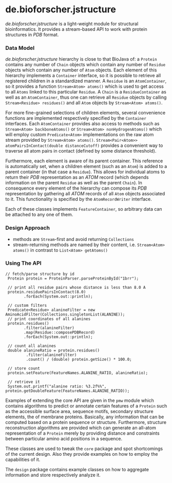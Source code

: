 # de.bioforscher.jstructure

*de.bioforscher.jstructure* is a light-weight module for structural bioinformatics. It provides
a stream-based API to work with protein structures in *PDB* format.

### Data Model
*de.bioforscher.jstructure* hierarchy is close to that BioJava of: a `Protein` contains any
 number of `Chain` objects which contain any number of `Residue` objects which
 contain any number of `Atom` objects. Each element of this hierarchy implements
 a `Container` interface, so it is possible to retrieve all registered children
 in a standardized manner. A `Residue` is an `AtomContainer`, so it provides
 a function `Stream<Atom> atoms()` which is used to get access to all `Atoms`
 linked to this particular `Residue`. A `Chain` is a `ResidueContainer` as well
 as an `AtomContainer`, thus one can retrieve all `Residue` objects by calling
 `Stream<Residue> residues()` and all `Atom` objects by `Stream<Atom> atoms()`.
  
 For more fine-grained selections of children elements, several convenience
 functions are implemented respectively specified by the `Container` interfaces.
 Each `AtomContainer` provides also access to methods such as 
 `Stream<Atom> backboneAtoms()` or `Stream<Atom> nonHydrogenAtoms()` which will
 employ custom `Predicate<Atom>` implementations on the raw atom stream provided
 by `Stream<Atom> atoms()`. `Stream<Pair<Atom>> atomPairsInContact(double distanceCutoff)`
 provides a convenient way to traverse all atom pairs in contact (defined by some
 distance threshold).
 
 Furthermore, each element is aware of its parent container. This reference is
 automatically set, when a children element (such as an `Atom`) is added to a
 parent container (in that case a `Residue`). This allows for individual atoms
 to return their *PDB* representation as an *ATOM* record (which depends
 information on the parent `Residue` as well as the parent `Chain`). In
 consequence every element of the hierarchy can compose its *PDB* representation
 by gathering all *ATOM* records of all `Atom` objects associated to it. This
 functionality is specified by the `AtomRecordWriter` interface.
 
 Each of these classes implements `FeatureContainer`, so arbitrary data can be
 attached to any one of them.

### Design Approach
* methods are `Stream`-first and avoid returning `Collections`
* stream-returning methods are named by their content, 
 i.e. `Stream<Atom> atoms()` in contrast to `List<Atom> getAtoms()`
 
### Using The API
    // fetch/parse structure by id
     Protein protein = ProteinParser.parseProteinById("1brr");
    
     // print all residue pairs whose distance is less than 8.0 A
     protein.residuePairsInContact(8.0)
            .forEach(System.out::println);
    
     // custom filters
     Predicate<Residue> alanineFilter = new AminoAcidFilter(Collections.singletonList(ALANINE));
     // print coordinates of all alanines
     protein.residues()
            .filter(alanineFilter)
            .map(Residue::composePDBRecord)
            .forEach(System.out::println);
    
     // count all alanines
     double alanineRatio = protein.residues()
             .filter(alanineFilter)
             .count() / (double) protein.getSize() * 100.0;
    
     // store count
     protein.setFeature(FeatureNames.ALANINE_RATIO, alanineRatio);
    
     // retrieve it
     System.out.printf("alanine ratio: %3.2f%%", protein.getDoubleFeature(FeatureNames.ALANINE_RATIO));

Examples of extending the core API are given in the `pmw` module which contains 
algorithms to predict or annotate certain features of a `Protein` such as the 
accessible surface area, sequence motifs, secondary structure elements, the 
of membrane proteins. Basically, any information that can be computed based on 
a protein sequence or structure. Furthermore, structure reconstruction algorithms
are provided which can generate an all-atom representation of a `Protein` merely 
by providing distance and constraints between particular amino acid positions in
a sequence.

These classes are used to tweak the `core` package and spot shortcomings of the
current design. Also they provide examples on how to employ the capabilities of it.

The `design` package contains example classes on how to aggregate information and 
store respectively analyze it.